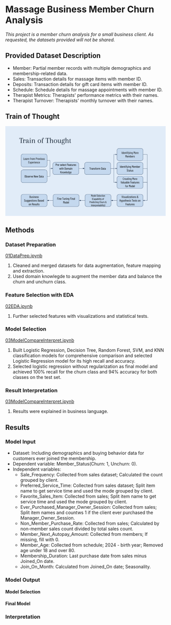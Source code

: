 # Massage Business Member Churn Analysis

*This project is a member churn analysis for a small business client. As requested, the datasets provided will not be shared.*

## Provided Dataset Description
- Member: Partial member records with multiple demographics and membership-related data.
- Sales: Transaction details for massage items with member ID.
- Deposits: Transaction details for gift card items with member ID.
- Schedule: Schedule details for massage appointments with member ID.
- Therapist Metrics: Therapists' performance metrics with their names.
- Therapist Turnover: Therapists' monthly turnover with their names.

## Train of Thought
![Train of Thought](TrainofThought.png)

## Methods
### Dataset Preparation
[01DataPrep.ipynb](01DataPrep.ipynb)
1. Cleaned and merged datasets for data augmentation, feature mapping and extraction.
2. Used domain knowlegde to augment the member data and balance the churn and unchurn class.

### Feature Selection with EDA
[02EDA.ipynb](02EDA.ipynb)
1. Further selected features with visualizations and statistical tests.

### Model Selection
[03ModelCompareInterpret.ipynb](03ModelCompareInterpret.ipynb)
1. Built Logistic Regression, Decision Tree, Random Forest, SVM, and KNN classification models for comprehensive comparison and selected Logistic Regression model for its high recall and accuracy. 
2. Selected logistic regression without regularization as final model and achieved 100% recall for the churn class and 94% accuracy for both classes on the test set.

### Result Interpretation
[03ModelCompareInterpret.ipynb](03ModelCompareInterpret.ipynb)
1. Results were explained in business language.

## Results
### Model Input
- Dataset: Including demographics and buying behavior data for customers ever joined the membership.
- Dependent variable: Member_Status(Churn: 1, Unchurn: 0). 
- Independent variables:
  - Sale_Frequency: Collected from sales dataset; Calculated the count grouped by client.
  - Preferred_Service_Time: Collected from sales dataset; Split item name to get service time and used the mode grouped by client.
  - Favorite_Sales_Item: Collected from sales; Split item name to get service time and used the mode grouped by client.
  - Ever_Purchased_Manager_Owner_Session: Collected from sales; Split item names and countws 1 if the client ever purchased the Manager_Owner_Session.
  - Non_Member_Purchase_Rate: Collected from sales; Calculated by non-member sales count divided by total sales count.
  - Member_Next_Autopay_Amount: Collected from members; If missing, fill with 0.
  - Member_Age: Collected from schedule; 2024 - birth year; Removed age under 18 and over 80.
  - Membership_Duration: Last purchase date from sales minus Joined_On date.
  - Join_On_Month: Calculated from Joined_On date; Seasonality.

### Model Output
#### Model Selection

#### Final Model

### Interpretation
